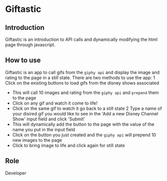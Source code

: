 # Giftastic
## Introduction
Giftastic is an introduction to API calls and dynamically modifying the html page through javascript.

## How to use
Giftastic is an app to call gifs from the `giphy api` and display the image and rating to the page in a still state. There are two methods to use the app:
1 Click on the existing buttons to load gifs from the disney shows associated
   - This will call 10 images and rating from the `giphy api` and `prepend` them to the page
   - Click on any gif and watch it come to life! 
   - Click on the same gif to watch it go back to a still state
2 Type a name of your disired gif you would like to see in the 'Add a new Disney Channel Show' input field and click 'Submit'
   - This will dynamically add the button to the page with the value of the name you put in the input field
   - Click on the button you just created and the `giphy api` will prepend 10 new images to the page
   - Click to bring image to life and click again for still state
   
## Role
Developer
